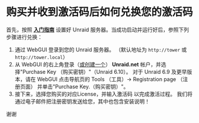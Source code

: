 # **购买并收到激活码后如何兑换您的激活码**

首先，按照 **[入门指南](/unraid-os/manual/getting-started)** 设置好
Unraid 服务器。当成功启动并运行好后，参照下列步骤进行兑换：

1. 通过 WebGUI 登录到您的 Unraid 服务器。 （默认地址为 `http://tower`
   或 `http://tower.local`）
2. 从 WebGUI
   的右上角登录（[或创建一个](https://account.unraid.net/)）
   **Unraid.net** 帐户，并选择"Purchase Key （购买密钥）"（Unraid
   6.10）。 对于 Unraid 6.9 及更早版本，请在 WebGUI 点击导航页的 Tools
   （工具）-\> Registration page （注册页面） 并单击"Purchase
   Key.（购买密钥）"。
3. 接下来，选择您购买的对应License，并输入激活码 以完成激活过程。
   我们将通过电子邮件把注册密钥发送给您，其中也包含安装说明！

谢谢

